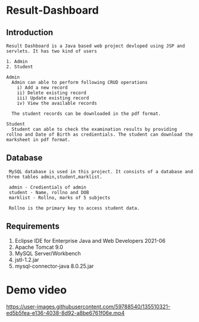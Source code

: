 # Result-Dashboard

## Introduction

    Result Dashboard is a Java based web project devloped using JSP and servlets. It has two kind of users
    
    1. Admin
    2. Student
    
    Admin
      Admin can able to perform following CRUD operations
        i) Add a new record
        ii) Delete existing record
        iii) Update existing record
        iv) View the available records
        
      The student records can be downloaded in the pdf format.
     
    Student
      Student can able to check the examination results by providing rollno and Date of Birth as credientials. The student can download the marksheet in pdf format.
      
## Database
    
     MySQL database is used in this project. It consists of a database and three tables admin,student,marklist.
     
     admin - Credientials of admin
     student - Name, rollno and DOB
     marklist - Rollno, marks of 5 subjects
     
     Rollno is the primary key to access student data.
      
## Requirements

1. Eclipse IDE for Enterprise Java and Web Developers 2021-06
2. Apache Tomcat 9.0
3. MySQL Server/Workbench
4. jstl-1.2.jar
5. mysql-connector-java 8.0.25.jar
      
# Demo video


https://user-images.githubusercontent.com/59788540/135510321-ed5b5fea-e136-4038-8d92-a8be6761f06e.mp4

